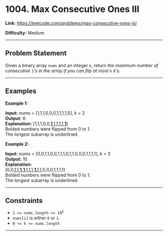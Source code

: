 # 1004. Max Consecutive Ones III

**Link:** https://leetcode.com/problems/max-consecutive-ones-iii/

**Difficulty:** Medium

---

## Problem Statement

Given a binary array `nums` and an integer `k`, return _the maximum number of consecutive_ `1`_'s in the array if you can flip at most_ `k` `0`'s.

---

## Examples

**Example 1:**

**Input:** nums = [1,1,1,0,0,0,1,1,1,1,0], k = 2 \
**Output:** 6 \
**Explanation:** [1,1,1,0,0,<u>**1**,1,1,1,1,**1**</u>] \
Bolded numbers were flipped from 0 to 1. \
The longest subarray is underlined.

**Example 2:**

**Input:** nums = [0,0,1,1,0,0,1,1,1,0,1,1,0,0,0,1,1,1,1], k = 3 \
**Output:** 10 \
**Explanation:** \
[0,0,<u>1,1,**1**,**1**,1,1,1,**1**,1,1</u>,0,0,0,1,1,1,1] \
Bolded numbers were flipped from 0 to 1. \
The longest subarray is underlined.

---

## Constraints

- <code>1 <= nums.length <= 10<sup>5</sup></code>
- `nums[i]` is either `0` or `1`.
- `0 <= k <= nums.length`

---